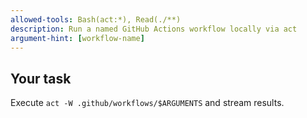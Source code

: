 ```yaml
---
allowed-tools: Bash(act:*), Read(./**)
description: Run a named GitHub Actions workflow locally via act
argument-hint: [workflow-name]
---
```

## Your task
Execute `act -W .github/workflows/$ARGUMENTS` and stream results.